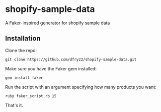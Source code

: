 shopify-sample-data
===================

A Faker-inspired generator for shopify sample data

## Installation

Clone the repo:

    git clone https://github.com/dfry22/shopify-sample-data.git

Make sure you have the Faker gem installed:

    gem install faker

Run the script with an argument specifying how many products you want:

    ruby faker_script.rb 15

That's it.